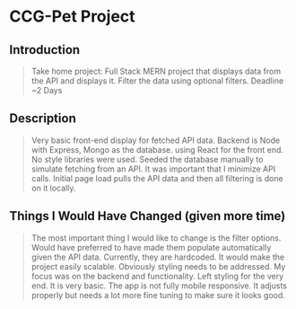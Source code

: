 # CCG-Pet Project

## Introduction

> Take home project: Full Stack MERN project that displays data from the API and displays it. Filter the data using optional filters. Deadline ~2 Days

## Description

> Very basic front-end display for fetched API data. Backend is Node with Express, Mongo as the database. using React for the front end. No style libraries were used.
> Seeded the database manually to simulate fetching from an API.
>It was important that I minimize API calls. Initial page load pulls the API data and then all filtering is done on it locally.

## Things I Would Have Changed (given more time)

> The most important thing I would like to change is the filter options. Would have preferred to have made them populate automatically given the API data. Currently, they are hardcoded. It would make the project easily scalable.
> Obviously styling needs to be addressed. My focus was on the backend and functionality. Left styling for the very end. It is very basic.
> The app is not fully mobile responsive. It adjusts properly but needs a lot more fine tuning to make sure it looks good.
